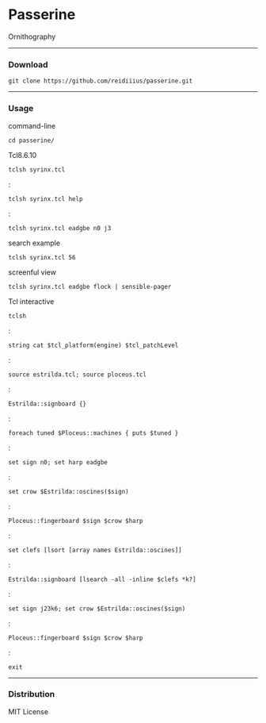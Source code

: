 # Passerine
Ornithography

---

### Download

    git clone https://github.com/reidiiius/passerine.git

---

### Usage
command-line

    cd passerine/

Tcl8.6.10

    tclsh syrinx.tcl

:

    tclsh syrinx.tcl help

:

    tclsh syrinx.tcl eadgbe n0 j3

search example

    tclsh syrinx.tcl 56

screenful view

    tclsh syrinx.tcl eadgbe flock | sensible-pager

Tcl interactive

    tclsh

:

    string cat $tcl_platform(engine) $tcl_patchLevel

:

    source estrilda.tcl; source ploceus.tcl

:

    Estrilda::signboard {}

:

    foreach tuned $Ploceus::machines { puts $tuned }

:

    set sign n0; set harp eadgbe

:

    set crow $Estrilda::oscines($sign)

:

    Ploceus::fingerboard $sign $crow $harp

:

    set clefs [lsort [array names Estrilda::oscines]]

:

    Estrilda::signboard [lsearch -all -inline $clefs *k?]

:

    set sign j23k6; set crow $Estrilda::oscines($sign)

:

    Ploceus::fingerboard $sign $crow $harp

:

    exit

---

### Distribution
MIT License

